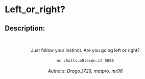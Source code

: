 
# Left_or_right?
## Description:
<br><center>Just follow your instinct. Are you going left or right?<br><br><code>nc challs.m0lecon.it 5886</code><br><br><i>Authors: Drago_1729, matpro, mr96</i></center>

